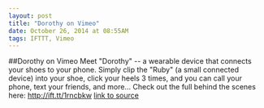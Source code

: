 ```yaml
---
layout: post
title: "Dorothy on Vimeo"
date: October 26, 2014 at 08:55AM
tags: IFTTT, Vimeo
---
```

##Dorothy on Vimeo
Meet "Dorothy" -- a wearable device that connects your shoes to your phone. Simply clip the "Ruby" (a small connected device) into your shoe, click your heels 3 times, and you can call your phone, text your friends, and more... Check out the full behind the scenes here: http://ift.tt/1rncbkw
[link to source](http://ift.tt/1yZa5Aa) 
